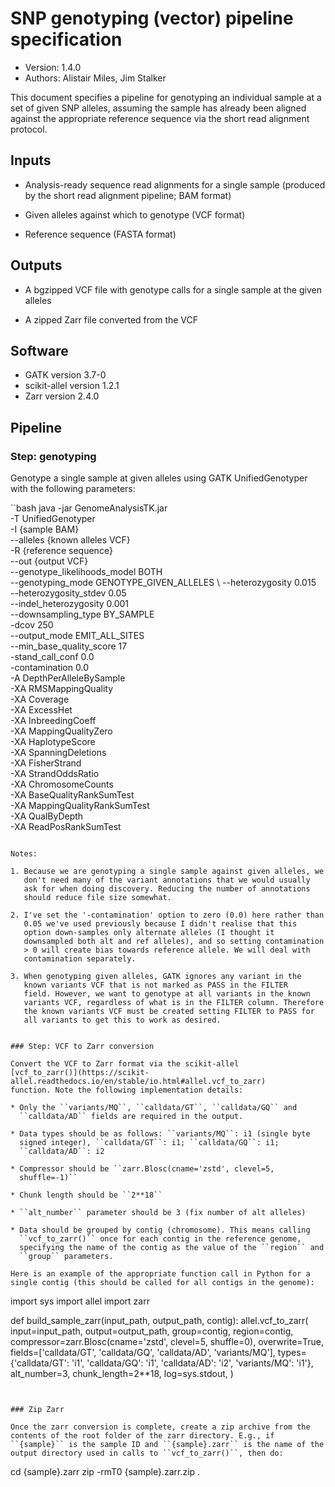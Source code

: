 # SNP genotyping (vector) pipeline specification

* Version: 1.4.0
* Authors: Alistair Miles, Jim Stalker

This document specifies a pipeline for genotyping an individual sample
at a set of given SNP alleles, assuming the sample has already been
aligned against the appropriate reference sequence via the short read
alignment protocol.


## Inputs

* Analysis-ready sequence read alignments for a single sample
  (produced by the short read alignment pipeline; BAM format)

* Given alleles against which to genotype (VCF format)

* Reference sequence (FASTA format)


## Outputs

* A bgzipped VCF file with genotype calls for a single sample at the
  given alleles

* A zipped Zarr file converted from the VCF


## Software

* GATK version 3.7-0
* scikit-allel version 1.2.1
* Zarr version 2.4.0


## Pipeline

### Step: genotyping

Genotype a single sample at given alleles using GATK UnifiedGenotyper
with the following parameters:

``bash
java -jar GenomeAnalysisTK.jar \
    -T UnifiedGenotyper \
    -I {sample BAM} \
    --alleles {known alleles VCF} \
    -R {reference sequence} \
    --out {output VCF} \
    --genotype_likelihoods_model BOTH \
    --genotyping_mode GENOTYPE_GIVEN_ALLELES \ 
    --heterozygosity 0.015 \
    --heterozygosity_stdev 0.05 \
    --indel_heterozygosity 0.001 \
    --downsampling_type BY_SAMPLE \
    -dcov 250 \
    --output_mode EMIT_ALL_SITES \
    --min_base_quality_score 17 \
    -stand_call_conf 0.0 \
    -contamination 0.0 \
    -A DepthPerAlleleBySample \
    -XA RMSMappingQuality \
    -XA Coverage \
    -XA ExcessHet \
    -XA InbreedingCoeff \
    -XA MappingQualityZero \
    -XA HaplotypeScore \
    -XA SpanningDeletions \
    -XA FisherStrand \
    -XA StrandOddsRatio \
    -XA ChromosomeCounts \
    -XA BaseQualityRankSumTest \
    -XA MappingQualityRankSumTest \
    -XA QualByDepth \
    -XA ReadPosRankSumTest
```

Notes: 
 
1. Because we are genotyping a single sample against given alleles, we
   don't need many of the variant annotations that we would usually
   ask for when doing discovery. Reducing the number of annotations
   should reduce file size somewhat.

2. I've set the '-contamination' option to zero (0.0) here rather than
   0.05 we've used previously because I didn't realise that this
   option down-samples only alternate alleles (I thought it
   downsampled both alt and ref alleles), and so setting contamination
   > 0 will create bias towards reference allele. We will deal with
   contamination separately.

3. When genotyping given alleles, GATK ignores any variant in the
   known variants VCF that is not marked as PASS in the FILTER
   field. However, we want to genotype at all variants in the known
   variants VCF, regardless of what is in the FILTER column. Therefore
   the known variants VCF must be created setting FILTER to PASS for
   all variants to get this to work as desired.


### Step: VCF to Zarr conversion

Convert the VCF to Zarr format via the scikit-allel
[vcf_to_zarr()](https://scikit-allel.readthedocs.io/en/stable/io.html#allel.vcf_to_zarr)
function. Note the following implementation details:

* Only the ``variants/MQ``, ``calldata/GT``, ``calldata/GQ`` and
  ``calldata/AD`` fields are required in the output.

* Data types should be as follows: ``variants/MQ``: i1 (single byte
  signed integer), ``calldata/GT``: i1; ``calldata/GQ``: i1;
  ``calldata/AD``: i2

* Compressor should be ``zarr.Blosc(cname='zstd', clevel=5,
  shuffle=-1)``

* Chunk length should be ``2**18``

* ``alt_number`` parameter should be 3 (fix number of alt alleles)

* Data should be grouped by contig (chromosome). This means calling
  ``vcf_to_zarr()`` once for each contig in the reference genome,
  specifying the name of the contig as the value of the ``region`` and
  ``group`` parameters.

Here is an example of the appropriate function call in Python for a
single contig (this should be called for all contigs in the genome):

```
import sys
import allel
import zarr


def build_sample_zarr(input_path, output_path, contig):
    allel.vcf_to_zarr(
        input=input_path,
        output=output_path,
        group=contig,
        region=contig,
        compressor=zarr.Blosc(cname='zstd', clevel=5, shuffle=0),
        overwrite=True,
        fields=['calldata/GT', 'calldata/GQ', 'calldata/AD', 'variants/MQ'],
        types={'calldata/GT': 'i1',
               'calldata/GQ': 'i1',
               'calldata/AD': 'i2',
	       'variants/MQ': 'i1'},
        alt_number=3,
        chunk_length=2**18,
        log=sys.stdout,
    )

```


### Zip Zarr

Once the zarr conversion is complete, create a zip archive from the
contents of the root folder of the zarr directory. E.g., if
``{sample}`` is the sample ID and ``{sample}.zarr`` is the name of the
output directory used in calls to ``vcf_to_zarr()``, then do:

```
cd {sample}.zarr
zip -rmT0 {sample}.zarr.zip .
```
